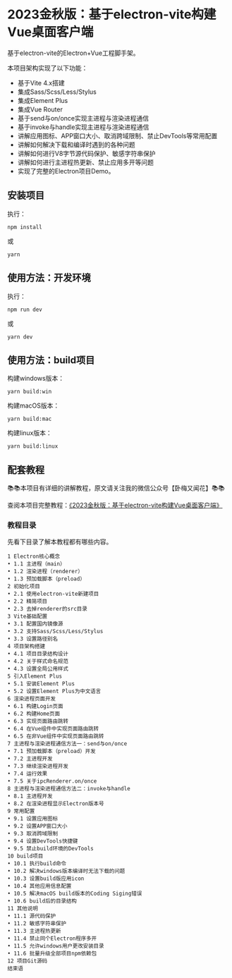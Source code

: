 # 2023金秋版：基于electron-vite构建Vue桌面客户端

基于electron-vite的Electron+Vue工程脚手架。

本项目架构实现了以下功能：

- 基于Vite 4.x搭建
- 集成Sass/Scss/Less/Stylus
- 集成Element Plus
- 集成Vue Router
- 基于send与on/once实现主进程与渲染进程通信
- 基于invoke与handle实现主进程与渲染进程通信
- 讲解应用图标、APP窗口大小、取消跨域限制、禁止DevTools等常用配置
- 讲解如何解决下载和编译时遇到的各种问题
- 讲解如何进行V8字节源代码保护、敏感字符串保护
- 讲解如何进行主进程热更新、禁止应用多开等问题
- 实现了完整的Electron项目Demo。


## 安装项目
执行：
```
npm install
```
或
```
yarn
```

## 使用方法：开发环境

执行：
```
npm run dev
```
或
```
yarn dev
```

## 使用方法：build项目

构建windows版本：
```
yarn build:win
```

构建macOS版本：
```
yarn build:mac
```

构建linux版本：
```
yarn build:linux
```

## 配套教程

📚📚本项目有详细的讲解教程，原文请关注我的微信公众号【卧梅又闻花】📚📚

查阅本项目完整教程：[《2023金秋版：基于electron-vite构建Vue桌面客户端》](https://mp.weixin.qq.com/s/kUGPx5Uo2l54RRTCFY1OxA)

### 教程目录

先看下目录了解本教程都有哪些内容。

```
1 Electron核心概念
• 1.1 主进程（main）
• 1.2 渲染进程（renderer）
• 1.3 预加载脚本（preload）
2 初始化项目
• 2.1 使用electron-vite新建项目
• 2.2 精简项目
• 2.3 去掉renderer的src目录
3 Vite基础配置
• 3.1 配置国内镜像源
• 3.2 支持Sass/Scss/Less/Stylus
• 3.3 设置路径别名
4 项目架构搭建
• 4.1 项目目录结构设计
• 4.2 关于样式命名规范
• 4.3 设置全局公用样式
5 引入Element Plus
• 5.1 安装Element Plus
• 5.2 设置Element Plus为中文语言
6 渲染进程页面开发
• 6.1 构建Login页面
• 6.2 构建Home页面
• 6.3 实现页面路由跳转
• 6.4 在Vue组件中实现页面路由跳转
• 6.5 在非Vue组件中实现页面路由跳转
7 主进程与渲染进程通信方法一：send与on/once
• 7.1 预加载脚本（preload）开发
• 7.2 主进程开发
• 7.3 继续渲染进程开发
• 7.4 运行效果
• 7.5 关于ipcRenderer.on/once
8 主进程与渲染进程通信方法二：invoke与handle
• 8.1 主进程开发
• 8.2 在渲染进程显示Electron版本号
9 常用配置
• 9.1 设置应用图标
• 9.2 设置APP窗口大小
• 9.3 取消跨域限制
• 9.4 设置DevTools快捷键
• 9.5 禁止build环境的DevTools
10 build项目
• 10.1 执行build命令
• 10.2 解决windows版本编译时无法下载的问题
• 10.3 设置build版应用icon
• 10.4 其他应用信息配置
• 10.5 解决macOS build版本的Coding Siging错误
• 10.6 build后的目录结构
11 其他说明
• 11.1 源代码保护
• 11.2 敏感字符串保护
• 11.3 主进程热更新
• 11.4 禁止同个Electron程序多开
• 11.5 允许windows用户更改安装目录
• 11.6 批量升级全部项目npm依赖包
12 项目Git源码
结束语
```
